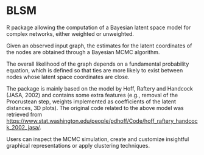 # BLSM

R package allowing the computation of a Bayesian latent space model for complex networks, either weighted or unweighted.

Given an observed input graph, the estimates for the latent coordinates of the nodes are obtained through a Bayesian MCMC algorithm. 

The overall likelihood of the graph depends on a fundamental probability equation, which is defined so that ties are more likely to exist between nodes whose latent space coordinates are close. 

The package is mainly based on the model by Hoff, Raftery and Handcock (JASA, 2002) and contains some extra features (e.g., removal of the Procrustean step, weights implemented as coefficients of the latent distances, 3D plots). The original code related to the above model was retrieved from https://www.stat.washington.edu/people/pdhoff/Code/hoff_raftery_handcock_2002_jasa/.

Users can inspect the MCMC simulation, create and customize insightful graphical representations or apply clustering techniques. 